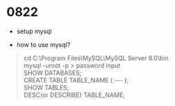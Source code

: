 # 0822
- setup mysql

- how to use mysql?  
> cd C:\Program Files\MySQL\MySQL Server 8.0\bin  
> mysql -uroot -p > password input  
> SHOW DATABASES;  
> CREATE TABLE TABLE_NAME ( --- );  
> SHOW TABLES;  
> DESC(or DESCRIBE) TABLE_NAME;  
